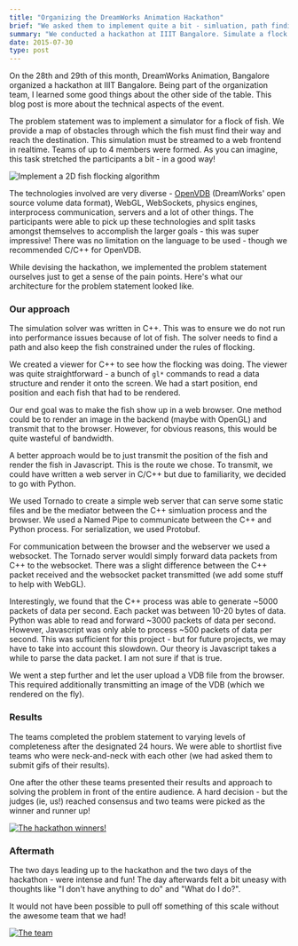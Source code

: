 ```yaml
---
title: "Organizing the DreamWorks Animation Hackathon"
brief: "We asked them to implement quite a bit - simluation, path finding, webgl and sockets!"
summary: "We conducted a hackathon at IIIT Bangalore. Simulate a flock of fish and render the results on screen (or in a browser!)"
date: 2015-07-30
type: post
---
```


On the 28th and 29th of this month, DreamWorks Animation, Bangalore organized a hackathon at IIIT Bangalore. Being part of the organization team, I learned some good things about the other side of the table. This blog post is more about the technical aspects of the event.

The problem statement was to implement a simulator for a flock of fish. We provide a map of obstacles through which the fish must find their way and reach the destination. This simulation must be streamed to a web frontend in realtime. Teams of up to 4 members were formed. As you can imagine, this task stretched the participants a bit - in a good way!

![Implement a 2D fish flocking algorithm](/images/fish-flock-2d.jpg)

The technologies involved are very diverse - [OpenVDB](http://www.openvdb.org/) (DreamWorks' open source volume data format), WebGL, WebSockets, physics engines, interprocess communication, servers and a lot of other things. The participants were able to pick up these technologies and split tasks amongst themselves to accomplish the larger goals - this was super impressive! There was no limitation on the language to be used - though we recommended C/C++ for OpenVDB.

While devising the hackathon, we implemented the problem statement ourselves just to get a sense of the pain points. Here's what our architecture for the problem statement looked like.

### Our approach

The simulation solver was written in C++. This was to ensure we do not run into performance issues because of lot of fish. The solver needs to find a path and also keep the fish constrained under the rules of flocking.

We created a viewer for C++ to see how the flocking was doing. The viewer was quite straightforward - a bunch of `gl*` commands to read a data structure and render it onto the screen. We had a start position, end position and each fish that had to be rendered.

Our end goal was to make the fish show up in a web browser. One method could be to render an image in the backend (maybe with OpenGL) and transmit that to the browser. However, for obvious reasons, this would be quite wasteful of bandwidth.

A better approach would be to just transmit the position of the fish and render the fish in Javascript. This is the route we chose. To transmit, we could have written a web server in C/C++ but due to familiarity, we decided to go with Python.

We used Tornado to create a simple web server that can serve some static files and be the mediator between the C++ simluation process and the browser. We used a Named Pipe to communicate between the C++ and Python process. For serialization, we used Protobuf.

For communication between the browser and the webserver we used a websocket. The Tornado server wouldl simply forward data packets from C++ to the websocket. There was a slight difference between the C++ packet received and the websocket packet transmitted (we add some stuff to help with WebGL).

Interestingly, we found that the C++ process was able to generate ~5000 packets of data per second. Each packet was between 10-20 bytes of data. Python was able to read and forward ~3000 packets of data per second. However, Javascript was only able to process ~500 packets of data per second. This was sufficient for this project - but for future projects, we may have to take into account this slowdown.  Our theory is Javascript takes a while to parse the data packet. I am not sure if that is true.

We went a step further and let the user upload a VDB file from the browser. This required additionally transmitting an image of the VDB (which we rendered on the fly).

### Results

The teams completed the problem statement to varying levels of completeness after the designated 24 hours. We were able to shortlist five teams who were neck-and-neck with each other (we had asked them to submit gifs of their results).

One after the other these teams presented their results and approach to solving the problem in front of the entire audience. A hard decision - but the judges (ie, us!) reached consensus and two teams were picked as the winner and runner up!

[![The hackathon winners!](/images/hackathon-winners.png)](/images/hackathon-winners-big.png)

### Aftermath
The two days leading up to the hackathon and the two days of the hackathon - were intense and fun! The day afterwards felt a bit uneasy with thoughts like "I don't have anything to do" and "What do I do?".

It would not have been possible to pull off something of this scale without the awesome team that we had! 

[![The team](/images/hackathon-post.png)](/images/hackathon-post-big.jpg)
